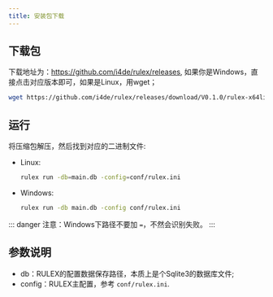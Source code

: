 ```yaml
---
title: 安装包下载
---
```

## 下载包
下载地址为：https://github.com/i4de/rulex/releases, 如果你是Windows，直接点击对应版本即可，如果是Linux，用wget；
```bash
wget https://github.com/i4de/rulex/releases/download/V0.1.0/rulex-x64linux-V0.1.0.zip
```
## 运行
将压缩包解压，然后找到对应的二进制文件:

- Linux:
    ```bash
    rulex run -db=main.db -config=conf/rulex.ini
    ```

- Windows:
    ```bash
    rulex run -db main.db -config conf/rulex.ini
    ```

::: danger
注意：Windows下路径不要加 `=`，不然会识别失败。
:::

## 参数说明
- db：RULEX的配置数据保存路径，本质上是个Sqlite3的数据库文件;
- config：RULEX主配置，参考 `conf/rulex.ini`.